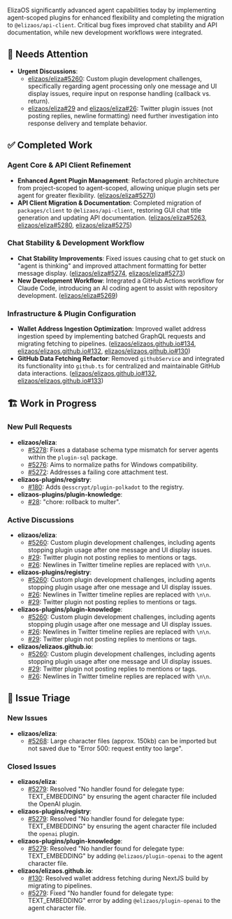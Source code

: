 ElizaOS significantly advanced agent capabilities today by implementing agent-scoped plugins for enhanced flexibility and completing the migration to `@elizaos/api-client`. Critical bug fixes improved chat stability and API documentation, while new development workflows were integrated.

## 🚨 Needs Attention
- **Urgent Discussions**:
    - [elizaos/eliza#5260](https://github.com/elizaos/eliza/issues/5260): Custom plugin development challenges, specifically regarding agent processing only one message and UI display issues, require input on response handling (callback vs. return).
    - [elizaos/eliza#29](https://github.com/elizaos/eliza/issues/29) and [elizaos/eliza#26](https://github.com/elizaos/eliza/issues/26): Twitter plugin issues (not posting replies, newline formatting) need further investigation into response delivery and template behavior.

## ✅ Completed Work
### Agent Core & API Client Refinement
- **Enhanced Agent Plugin Management**: Refactored plugin architecture from project-scoped to agent-scoped, allowing unique plugin sets per agent for greater flexibility. ([elizaos/eliza#5270](https://github.com/elizaos/eliza/pull/5270))
- **API Client Migration & Documentation**: Completed migration of `packages/client` to `@elizaos/api-client`, restoring GUI chat title generation and updating API documentation. ([elizaos/eliza#5263](https://github.com/elizaos/eliza/pull/5263), [elizaos/eliza#5280](https://github.com/elizaos/eliza/pull/5280), [elizaos/eliza#5275](https://github.com/elizaos/eliza/pull/5275))

### Chat Stability & Development Workflow
- **Chat Stability Improvements**: Fixed issues causing chat to get stuck on "agent is thinking" and improved attachment formatting for better message display. ([elizaos/eliza#5274](https://github.com/elizaos/eliza/pull/5274), [elizaos/eliza#5273](https://github.com/elizaos/eliza/pull/5273))
- **New Development Workflow**: Integrated a GitHub Actions workflow for Claude Code, introducing an AI coding agent to assist with repository development. ([elizaos/eliza#5269](https://github.com/elizaos/eliza/pull/5269))

### Infrastructure & Plugin Configuration
- **Wallet Address Ingestion Optimization**: Improved wallet address ingestion speed by implementing batched GraphQL requests and migrating fetching to pipelines. ([elizaos/elizaos.github.io#134](https://github.com/elizaos/elizaos.github.io/pull/134), [elizaos/elizaos.github.io#132](https://github.com/elizaos/elizaos.github.io/pull/132), [elizaos/elizaos.github.io#130](https://github.com/elizaos/elizaos/issues/130))
- **GitHub Data Fetching Refactor**: Removed `githubService` and integrated its functionality into `github.ts` for centralized and maintainable GitHub data interactions. ([elizaos/elizaos.github.io#132](https://github.com/elizaos/elizaos.github.io/pull/132), [elizaos/elizaos.github.io#133](https://github.com/elizaos/elizaos.github.io/pull/133))

## 🏗️ Work in Progress
### New Pull Requests
- **elizaos/eliza**:
    - [#5278](https://github.com/elizaos/eliza/pull/5278): Fixes a database schema type mismatch for server agents within the `plugin-sql` package.
    - [#5276](https://github.com/elizaos/eliza/pull/5276): Aims to normalize paths for Windows compatibility.
    - [#5272](https://github.com/elizaos/eliza/pull/5272): Addresses a failing core attachment test.
- **elizaos-plugins/registry**:
    - [#180](https://github.com/elizaos-plugins/registry/pull/180): Adds `@esscrypt/plugin-polkadot` to the registry.
- **elizaos-plugins/plugin-knowledge**:
    - [#28](https://github.com/elizaos-plugins/plugin-knowledge/pull/28): "chore: rollback to multer".

### Active Discussions
- **elizaos/eliza**:
    - [#5260](https://github.com/elizaos/eliza/issues/5260): Custom plugin development challenges, including agents stopping plugin usage after one message and UI display issues.
    - [#29](https://github.com/elizaos/eliza/issues/29): Twitter plugin not posting replies to mentions or tags.
    - [#26](https://github.com/elizaos/eliza/issues/26): Newlines in Twitter timeline replies are replaced with `\n\n`.
- **elizaos-plugins/registry**:
    - [#5260](https://github.com/elizaos-plugins/registry/issues/5260): Custom plugin development challenges, including agents stopping plugin usage after one message and UI display issues.
    - [#26](https://github.com/elizaos-plugins/registry/issues/26): Newlines in Twitter timeline replies are replaced with `\n\n`.
    - [#29](https://github.com/elizaos-plugins/registry/issues/29): Twitter plugin not posting replies to mentions or tags.
- **elizaos-plugins/plugin-knowledge**:
    - [#5260](https://github.com/elizaos-plugins/plugin-knowledge/issues/5260): Custom plugin development challenges, including agents stopping plugin usage after one message and UI display issues.
    - [#26](https://github.com/elizaos-plugins/plugin-knowledge/issues/26): Newlines in Twitter timeline replies are replaced with `\n\n`.
    - [#29](https://github.com/elizaos/eliza/issues/29): Twitter plugin not posting replies to mentions or tags.
- **elizaos/elizaos.github.io**:
    - [#5260](https://github.com/elizaos/elizaos.github.io/issues/5260): Custom plugin development challenges, including agents stopping plugin usage after one message and UI display issues.
    - [#29](https://github.com/elizaos/elizaos.github.io/issues/29): Twitter plugin not posting replies to mentions or tags.
    - [#26](https://github.com/elizaos/elizaos.github.io/issues/26): Newlines in Twitter timeline replies are replaced with `\n\n`.

## 🐞 Issue Triage
### New Issues
- **elizaos/eliza**:
    - [#5268](https://github.com/elizaos/eliza/issues/5268): Large character files (approx. 150kb) can be imported but not saved due to "Error 500: request entity too large".

### Closed Issues
- **elizaos/eliza**:
    - [#5279](https://github.com/elizaos/eliza/issues/5279): Resolved "No handler found for delegate type: TEXT_EMBEDDING" by ensuring the agent character file included the OpenAI plugin.
- **elizaos-plugins/registry**:
    - [#5279](https://github.com/elizaos-plugins/registry/issues/5279): Resolved "No handler found for delegate type: TEXT_EMBEDDING" by ensuring the agent character file included the `openai` plugin.
- **elizaos-plugins/plugin-knowledge**:
    - [#5279](https://github.com/elizaos-plugins/plugin-knowledge/issues/5279): Resolved "No handler found for delegate type: TEXT_EMBEDDING" by adding `@elizaos/plugin-openai` to the agent character file.
- **elizaos/elizaos.github.io**:
    - [#130](https://github.com/elizaos/elizaos.github.io/issues/130): Resolved wallet address fetching during NextJS build by migrating to pipelines.
    - [#5279](https://github.com/elizaos/elizaos.github.io/issues/5279): Fixed "No handler found for delegate type: TEXT_EMBEDDING" error by adding `@elizaos/plugin-openai` to the agent character file.